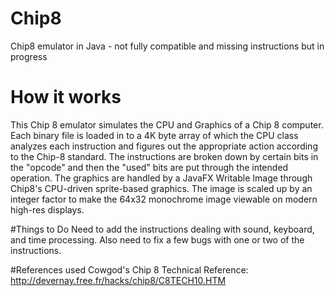 # Chip8
Chip8 emulator in Java - not fully compatible and missing instructions but in progress

# How it works
This Chip 8 emulator simulates the CPU and Graphics of a Chip 8 computer. Each binary file is loaded in to a 4K byte array of which the CPU class analyzes each instruction and figures out the appropriate action according to the Chip-8 standard. The instructions are broken down by certain bits in the "opcode" and then the "used" bits are put through the intended operation. The graphics are handled by a JavaFX Writable Image through Chip8's CPU-driven sprite-based graphics. The image is scaled up by an integer factor to make the 64x32 monochrome image viewable on modern high-res displays.

#Things to Do
Need to add the instructions dealing with sound, keyboard, and time processing. Also need to fix a few bugs with one or two of the instructions.

#References used
Cowgod's Chip 8 Technical Reference: http://devernay.free.fr/hacks/chip8/C8TECH10.HTM
